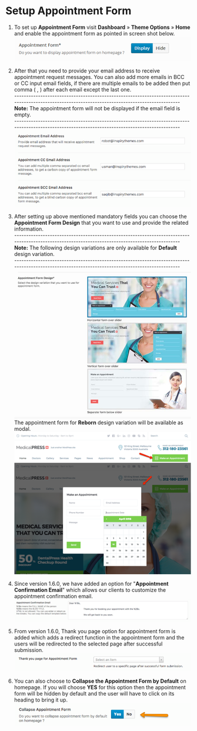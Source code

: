 # Setup Appointment Form
    
1. To set up **Appointment Form** visit **Dashboard** &raquo; **Theme Options** &raquo; **Home** and enable the appointment form as pointed in screen shot below.
![Appointment Form](images/appointment/1.png)

2. After that you need to provide your email address to receive appointment request messages. You can also add more emails in BCC or CC input email fields, if there are multiple emails to be added then put comma ( , ) after each email except the last one.
<br/>------------------------------------------------------------------------------------------------------------------------------------------------
<br/>**Note:** The appointment form will not be displayed if the email field is empty.
<br/>------------------------------------------------------------------------------------------------------------------------------------------------
![](images/appointment/2.png)
    
3. After setting up above mentioned mandatory fields you can choose the **Appointment Form Design** that you want to use and provide the related information.
<br/>------------------------------------------------------------------------------------------------------------------------------------------------
<br/>**Note:** The following design variations are only available for **Default** design variation.
<br/>------------------------------------------------------------------------------------------------------------------------------------------------
![Appointment Form Design](images/appointment/appointment-form-design.jpg)
The appointment form for **Reborn** design variation will be available as modal.
![Appointment Form Button](images/appointment/3.png)
![Appointment Form Design for Reborn Variation](images/appointment/4.png)

4. Since version 1.6.0, we have added an option for "**Appointment Confirmation Email**" which allows our clients to customize the appointment confirmation email.
![Appointment Confirmation Email](images/appointment/appointment-confirmation-email.png)

5. From version 1.6.0, Thank you page option for appointment form is added which adds a redirect function in the appointment form and the users will be redirected to the selected page after successful submission.
![Thank you page option for Appointment Form](images/appointment/thank-you-page.png)

6. You can also choose to **Collapse the Appointment Form by Default** on homepage. If you will choose **YES** for this option then the appointment form will be hidden by default and the user will have to click on its heading to bring it up.
![Collapsed Appointment Form](images/appointment/collapsed-appointment-form.png)